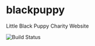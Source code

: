 # blackpuppy
Little Black Puppy Charity Website

![Build Status](https://travis-ci.org/nicholasjackson/blackpuppy.svg)
